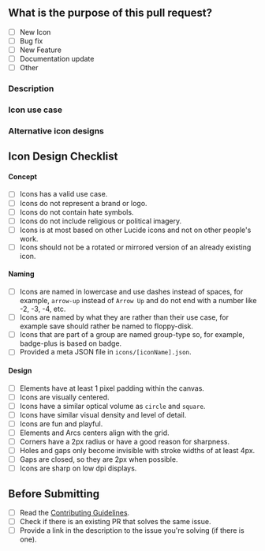 <!-- Thank you for contributing! -->

## What is the purpose of this pull request? <!-- (put an "X" next to an item) -->

- [ ] New Icon
- [ ] Bug fix
- [ ] New Feature
- [ ] Documentation update
- [ ] Other

### Description
<!-- Please insert your description here and provide info about the "what" this PR is contribution -->

### Icon use case <!-- ONLY for new icons, remove this part if not icon PR -->
<!-- What is the purpose of this icon? Please insert a real life use case of icons, text like "it's a "car" icon is not accepted." -->

### Alternative icon designs <!-- ONLY for new icons, remove this part if not icon PR -->
<!-- If you have any alternative icon designs, please attach them here. -->

## Icon Design Checklist <!-- ONLY for new icons, remove this part if not icon PR -->

#### Concept <!-- ONLY for new icons -->

- [ ] Icons has a valid use case.
- [ ] Icons do not represent a brand or logo.
- [ ] Icons do not contain hate symbols.
- [ ] Icons do not include religious or political imagery.
- [ ] Icons is at most based on other Lucide icons and not on other people's work.
- [ ] Icons should not be a rotated or mirrored version of an already existing icon.

#### Naming <!-- ONLY for new icons -->

- [ ] Icons are named in lowercase and use dashes instead of spaces, for example, `arrow-up` instead of `Arrow Up` and do not end with a number like -2, -3, -4, etc.
- [ ] Icons are named by what they are rather than their use case, for example save should rather be named to floppy-disk.
- [ ] Icons that are part of a group are named group-type so, for example, badge-plus is based on badge.
- [ ] Provided a meta JSON file in `icons/[iconName].json`.

#### Design <!-- ONLY for new icons -->

- [ ] Elements have at least 1 pixel padding within the canvas.
- [ ] Icons are visually centered.
- [ ] Icons have a similar optical volume as `circle` and `square`.
- [ ] Icons have similar visual density and level of detail.
- [ ] Icons are fun and playful.
- [ ] Elements and Arcs centers align with the grid.
- [ ] Corners have a 2px radius or have a good reason for sharpness.
- [ ] Holes and gaps only become invisible with stroke widths of at least 4px.
- [ ] Gaps are closed, so they are 2px when possible.
- [ ] Icons are sharp on low dpi displays.

## Before Submitting <!-- For every PR! -->

- [ ] Read the [Contributing Guidelines](https://github.com/lucide-icons/lucide/blob/main/CONTRIBUTING.md).
- [ ] Check if there is an existing PR that solves the same issue.
- [ ] Provide a link in the description to the issue you're solving (if there is one).
